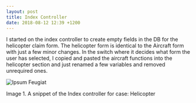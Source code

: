 ```yaml
---
layout: post
title: Index Controller
date: 2018-08-12 12:39 +1200
---
```


I started on the index controller to create empty fields in the DB for the helicopter claim form. The helicopter form is identical to the Aircraft form with just a few minor changes. In the switch where it decides what form the user has selected, I copied and pasted the aircraft functions into the helicopter section and just renamed a few variables and removed unrequired ones.    

<img src="{{ 'assets/images/indexHeli.jpg' | relative_url }}" alt="Ipsum Feugiat" />

Image 1. A snippet of the Index controller for case: Helicopter
